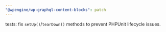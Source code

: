 ```yaml
---
"@wpengine/wp-graphql-content-blocks": patch
---
```


tests: fix `setUp()`/`tearDown()` methods to prevent PHPUnit lifecycle issues.
